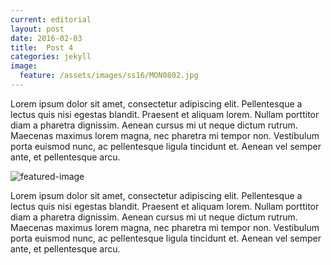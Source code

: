 ```yaml
---
current: editorial
layout: post
date: 2016-02-03
title:  Post 4
categories: jekyll
image:
  feature: /assets/images/ss16/MON0802.jpg
---
```


Lorem ipsum dolor sit amet, consectetur adipiscing elit. Pellentesque a lectus quis nisi egestas blandit. Praesent et aliquam lorem. Nullam porttitor diam a pharetra dignissim. Aenean cursus mi ut neque dictum rutrum. Maecenas maximus lorem magna, nec pharetra mi tempor non. Vestibulum porta euismod nunc, ac pellentesque ligula tincidunt et. Aenean vel semper ante, et pellentesque arcu.

<!--more-->

![featured-image]({{page.image.feature}})

Lorem ipsum dolor sit amet, consectetur adipiscing elit. Pellentesque a lectus quis nisi egestas blandit. Praesent et aliquam lorem. Nullam porttitor diam a pharetra dignissim. Aenean cursus mi ut neque dictum rutrum. Maecenas maximus lorem magna, nec pharetra mi tempor non. Vestibulum porta euismod nunc, ac pellentesque ligula tincidunt et. Aenean vel semper ante, et pellentesque arcu.
